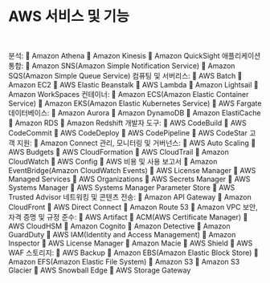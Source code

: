 # AWS 서비스 및 기능

</br>

분석:
 Amazon Athena
 Amazon Kinesis
 Amazon QuickSight
애플리케이션 통합:
 Amazon SNS(Amazon Simple Notification Service)
 Amazon SQS(Amazon Simple Queue Service)
컴퓨팅 및 서버리스:
 AWS Batch
 Amazon EC2
 AWS Elastic Beanstalk
 AWS Lambda
 Amazon Lightsail
 Amazon WorkSpaces
컨테이너:
 Amazon ECS(Amazon Elastic Container Service)
 Amazon EKS(Amazon Elastic Kubernetes Service)
 AWS Fargate
데이터베이스:
 Amazon Aurora
 Amazon DynamoDB
 Amazon ElastiCache
 Amazon RDS
 Amazon Redshift
개발자 도구:
 AWS CodeBuild
 AWS CodeCommit
 AWS CodeDeploy
 AWS CodePipeline
 AWS CodeStar 
고객 지원:
 Amazon Connect
관리, 모니터링 및 거버넌스:
 AWS Auto Scaling
 AWS Budgets
 AWS CloudFormation
 AWS CloudTrail
 Amazon CloudWatch
 AWS Config
 AWS 비용 및 사용 보고서
 Amazon EventBridge(Amazon CloudWatch Events)
 AWS License Manager
 AWS Managed Services
 AWS Organizations
 AWS Secrets Manager
 AWS Systems Manager
 AWS Systems Manager Parameter Store
 AWS Trusted Advisor
네트워킹 및 콘텐츠 전송:
 Amazon API Gateway
 Amazon CloudFront
 AWS Direct Connect
 Amazon Route 53
 Amazon VPC
보안, 자격 증명 및 규정 준수:
 AWS Artifact
 ACM(AWS Certificate Manager)
 AWS CloudHSM
 Amazon Cognito
 Amazon Detective
 Amazon GuardDuty
 AWS IAM(Identity and Access Management)
 Amazon Inspector
 AWS License Manager
 Amazon Macie
 AWS Shield
 AWS WAF
스토리지:
 AWS Backup
 Amazon EBS(Amazon Elastic Block Store)
 Amazon EFS(Amazon Elastic File System)
 Amazon S3
 Amazon S3 Glacier
 AWS Snowball Edge
 AWS Storage Gateway 
